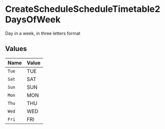 # CreateScheduleScheduleTimetable2DaysOfWeek

Day in a week, in three letters format


## Values

| Name  | Value |
| ----- | ----- |
| `Tue` | TUE   |
| `Sat` | SAT   |
| `Sun` | SUN   |
| `Mon` | MON   |
| `Thu` | THU   |
| `Wed` | WED   |
| `Fri` | FRI   |